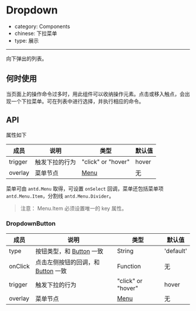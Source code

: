 # Dropdown

- category: Components
- chinese: 下拉菜单
- type: 展示

---

向下弹出的列表。

## 何时使用

当页面上的操作命令过多时，用此组件可以收纳操作元素。点击或移入触点，会出现一个下拉菜单。可在列表中进行选择，并执行相应的命令。

## API

属性如下

| 成员        | 说明             | 类型               | 默认值       |
|-------------|------------------|--------------------|--------------|
| trigger     | 触发下拉的行为   | "click" or "hover" | hover        |
| overlay     | 菜单节点         | [Menu](/components/menu) | 无     |


菜单可由 `antd.Menu` 取得，可设置 `onSelect` 回调，菜单还包括菜单项 `antd.Menu.Item`，分割线 `antd.Menu.Divider`。

> 注意： Menu.Item 必须设置唯一的 key 属性。

### DropdownButton

| 成员        | 说明             | 类型               | 默认值       |
|-------------|------------------|--------------------|--------------|
| type        | 按钮类型，和 [Button](/components/button) 一致 | String | 'default'        |
| onClick     | 点击左侧按钮的回调，和 [Button](/components/button) 一致 | Function   | 无           |
| trigger     | 触发下拉的行为   | "click" or "hover" | hover        |
| overlay     | 菜单节点         | [Menu](/components/menu) | 无     |
